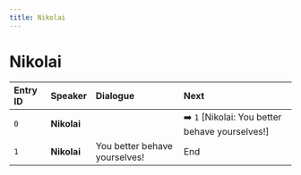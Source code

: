 ```yaml
---
title: Nikolai
---
```


# Nikolai


| Entry ID | Speaker | Dialogue | Next |
| :------- | :------ | :------- | :------------ |
| `0` | **Nikolai** |  | ➡️ `1` \[Nikolai: You better behave yourselves\!\] |
| `1` | **Nikolai** | You better behave yourselves\! | End |
